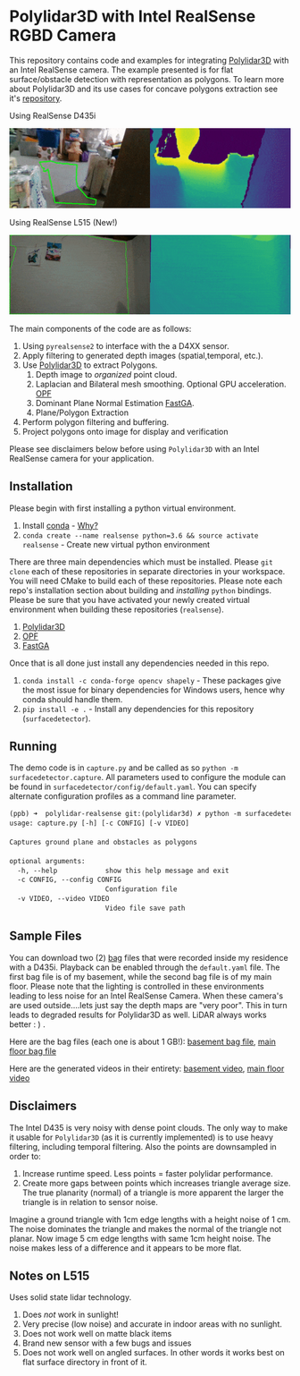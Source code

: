 # Polylidar3D with Intel RealSense RGBD Camera

This repository contains code and examples for integrating [Polylidar3D](https://github.com/JeremyBYU/polylidar) with an Intel RealSense camera.  The example presented is for flat surface/obstacle detection with representation as polygons. To learn more about Polylidar3D and its use cases for concave polygons extraction see it's [repository](https://github.com/JeremyBYU/polylidar).

Using RealSense D435i

![Example flat surface extraction with Polylidar3D - D435i](assets/media/obstacles_walk_ver3.gif)

Using RealSense L515 (New!)

![Example flat surface extraction with Polylidar3D - L515](assets/media/basement_l515.gif)

The main components of the code are as follows:

1. Using `pyrealsense2` to interface with the a D4XX sensor.
2. Apply filtering to generated depth images (spatial,temporal, etc.). 
3. Use [Polylidar3D](https://github.com/JeremyBYU/polylidar) to extract Polygons.
    1. Depth image to *organized* point cloud.
    2. Laplacian and Bilateral mesh smoothing. Optional GPU acceleration. [OPF](https://github.com/JeremyBYU/OrganizedPointFilters)
    3. Dominant Plane Normal Estimation [FastGA](https://github.com/JeremyBYU/FastGaussianAccumulator). 
    4. Plane/Polygon Extraction
4. Perform polygon filtering and buffering.
5. Project polygons onto image for display and verification

Please see disclaimers below before using `Polylidar3D` with an Intel RealSense camera for your application.

## Installation

Please begin with first installing a python virtual environment.

1. Install [conda](https://conda.io/projects/conda/en/latest/) - [Why?](https://medium.freecodecamp.org/why-you-need-python-environments-and-how-to-manage-them-with-conda-85f155f4353c)
2. `conda create --name realsense python=3.6 && source activate realsense` - Create new virtual python environment

There are three main dependencies which must be installed. Please `git clone` each of these repositories in separate directories in your workspace. You will need CMake to build each of these repositories. Please note each repo's installation section about building and *installing* `python` bindings. Please be sure that you have activated your newly created virtual environment when building these repositories (`realsense`).

1. [Polylidar3D](https://github.com/JeremyBYU/polylidar)
2. [OPF](https://github.com/JeremyBYU/OrganizedPointFilters)
3. [FastGA](https://github.com/JeremyBYU/FastGaussianAccumulator)

Once that is all done just install any dependencies needed in this repo.

1. `conda install -c conda-forge opencv shapely` - These packages give the most issue for binary dependencies for Windows users, hence why conda should handle them.
2. `pip install -e .` - Install any dependencies for this repository (`surfacedetector`).


## Running

The demo code is in `capture.py` and be called as so `python -m surfacedetector.capture`.  All parameters used to configure the module can be found in `surfacedetector/config/default.yaml`. You can specify alternate configuration profiles as a command line parameter.

```txt
(ppb) ➜  polylidar-realsense git:(polylidar3d) ✗ python -m surfacedetector.capture --help
usage: capture.py [-h] [-c CONFIG] [-v VIDEO]

Captures ground plane and obstacles as polygons

optional arguments:
  -h, --help            show this help message and exit
  -c CONFIG, --config CONFIG
                        Configuration file
  -v VIDEO, --video VIDEO
                        Video file save path
```

## Sample Files

You can download two (2) [bag](https://github.com/IntelRealSense/librealsense/blob/master/doc/sample-data.md) files that were recorded inside my residence with a D435i. Playback can be enabled through the `default.yaml` file. The first bag file is of my basement, while the second bag file is of my main floor.  Please note that the lighting is controlled in these environments leading to less noise for an Intel RealSense Camera. When these camera's are used outside....lets just say the depth maps are "very poor". This in turn leads to degraded results for Polylidar3D as well. LiDAR always works better : ) .  

Here are the bag files (each one is about 1 GB!): [basement bag file](https://drive.google.com/file/d/1q-6qP1zMuA7MklzGJPFFZeWAt2O5waQC/view?usp=sharing), [main floor bag file](https://drive.google.com/file/d/1NFGjEqpiGv-W_AddVe17FaLmkWiXv4Ik/view?usp=sharing)

Here are the generated videos in their entirety: [basement video](https://drive.google.com/file/d/1nmJEqWAchZxdVYrKxWLh5OsbA0dk7WmF/view?usp=sharing), [main floor video](https://drive.google.com/file/d/1l4yuMLjyRt7Hzkp0V8bhcblg_bVHj4NW/view?usp=sharing)

## Disclaimers

The Intel D435 is very noisy with dense point clouds. The only way to make it usable for `Polylidar3D` (as it is currently implemented) is to use heavy filtering, including temporal filtering. Also the points are downsampled in order to:

1. Increase runtime speed. Less points = faster polylidar performance.
2. Create more gaps between points which increases triangle average size. The true planarity (normal) of a triangle is more apparent the larger the triangle is in relation to sensor noise.

Imagine a ground triangle with 1cm edge lengths with a height noise of 1 cm. The noise dominates the triangle and makes the normal of the triangle not planar. Now image 5 cm edge lengths with same 1cm height noise. The noise makes less of a difference and it appears to be more flat.

## Notes on L515

Uses solid state lidar technology.

1. Does *not* work in sunlight!
2. Very precise (low noise) and accurate in indoor areas with no sunlight.
3. Does not work well on matte black items
4. Brand new sensor with a few bugs and issues
5. Does not work well on angled surfaces. In other words it works best on flat surface directory in front of it.

